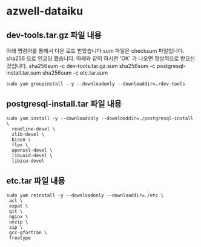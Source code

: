 # azwell-dataiku
## dev-tools.tar.gz 파일 내용
<ore>
	아래 명령어를 통해서 다운 로드 받았습니다
	sum 파일은 checksum 파일입니다.
	sha256 으로 인코딩 했습니다.
	아래와 같이 하시면 'OK' 가 나오면 정상적으로 받으신 것입니다.
	sha256sum -c dev-tools.tar.gz.sum
	sha256sum -c postgresql-install.tar.sum
	sha256sum -c etc.tar.sum

</ore>

```
sudo yum groupinstall --y --downloadonly --downloaddir=./dev-tools
```

## postgresql-install.tar 파일 내용
```
sudo yum install -y --downloadonly --downloaddir=./postgresql-install \
  readline-devel \
  zlib-devel \
  bison \
  flex \
  openssl-devel \
  libuuid-devel \
  libicu-devel
```

## etc.tar 파일 내용
```
sudo yum reinstall -y --downloadonly --downloaddir=./etc \
 acl \
 expat \
 git \
 nginx \
 unzip \
 zip \
 gcc-gfortran \
 freetype
 ```

